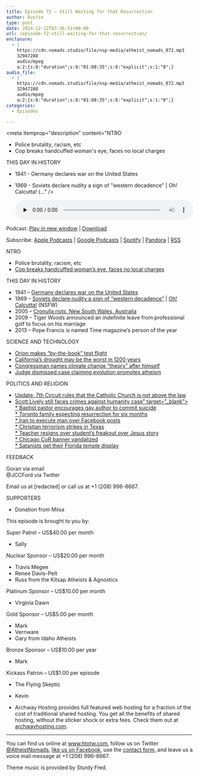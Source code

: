 ```yaml
---
title: Episode 72 – Still Waiting for that Resurrection
author: Dustin
type: post
date: 2014-12-12T03:36:51+00:00
url: /episode-72-still-waiting-for-that-resurrection/
enclosure:
  - |
    https://cdn.nomads.studio/file/nsp-media/atheist_nomads_072.mp3
    32947288
    audio/mpeg
    a:2:{s:8:"duration";s:8:"01:08:35";s:8:"explicit";s:1:"0";}
audio_file:
  - |
    https://cdn.nomads.studio/file/nsp-media/atheist_nomads_072.mp3
    32947288
    audio/mpeg
    a:2:{s:8:"duration";s:8:"01:08:35";s:8:"explicit";s:1:"0";}
categories:
  - Episodes

---
```

<div itemscope itemtype="http://schema.org/AudioObject">
  <meta itemprop="name" content="Episode 72 &#8211; Still Waiting for that Resurrection" />
  
  <meta itemprop="uploadDate" content="2014-12-11T20:36:51-07:00" />
  
  <meta itemprop="encodingFormat" content="audio/mpeg" />
  
  <meta itemprop="duration" content="PT1H08M35S" />
  
  <meta itemprop="description" content="NTRO

* Police brutality, racism, etc
* Cop breaks handcuffed woman's eye, faces no local charges

THIS DAY IN HISTORY

* 1941 - Germany declares war on the United States
* 1969 - Soviets declare nudity a sign of &quot;western decadence&quot; | Oh! Calcutta! (..." />
  
  <meta itemprop="contentUrl" content="https://dts.podtrac.com/redirect.mp3/cdn.nomads.studio/file/nsp-media/atheist_nomads_072.mp3" />
  
  <meta itemprop="contentSize" content="31.4" />
  </p> 
  
  <div class="powerpress_player" id="powerpress_player_8327">
    <audio class="wp-audio-shortcode" id="audio-5166-71" preload="none" style="width: 100%;" controls="controls"><source type="audio/mpeg" src="https://dts.podtrac.com/redirect.mp3/cdn.nomads.studio/file/nsp-media/atheist_nomads_072.mp3?_=71" /><a href="https://dts.podtrac.com/redirect.mp3/cdn.nomads.studio/file/nsp-media/atheist_nomads_072.mp3">https://dts.podtrac.com/redirect.mp3/cdn.nomads.studio/file/nsp-media/atheist_nomads_072.mp3</a></audio>
  </div>
</div>

<p class="powerpress_links powerpress_links_mp3">
  Podcast: <a href="https://dts.podtrac.com/redirect.mp3/cdn.nomads.studio/file/nsp-media/atheist_nomads_072.mp3" class="powerpress_link_pinw" target="_blank" title="Play in new window" onclick="return powerpress_pinw('https://htotw.com/?powerpress_pinw=5166-podcast');" rel="nofollow">Play in new window</a> | <a href="https://dts.podtrac.com/redirect.mp3/cdn.nomads.studio/file/nsp-media/atheist_nomads_072.mp3" class="powerpress_link_d" title="Download" rel="nofollow" download="atheist_nomads_072.mp3">Download</a>
</p>

<p class="powerpress_links powerpress_subscribe_links">
  Subscribe: <a href="https://podcasts.apple.com/us/podcast/humanists-take-on-the-world/id530050098?mt=2&ls=1" class="powerpress_link_subscribe powerpress_link_subscribe_itunes" target="_blank" title="Subscribe on Apple Podcasts" rel="nofollow">Apple Podcasts</a> | <a href="https://www.google.com/podcasts?feed=aHR0cDovL2F0aGVpc3Rub21hZHMubGlic3luLmNvbS9yc3M%3D" class="powerpress_link_subscribe powerpress_link_subscribe_googleplay" target="_blank" title="Subscribe on Google Podcasts" rel="nofollow">Google Podcasts</a> | <a href="https://open.spotify.com/show/3LzK2xZGike6Tc1GEMtMbr?si=LieN9SNuTpq96smuaUsH8A" class="powerpress_link_subscribe powerpress_link_subscribe_spotify" target="_blank" title="Subscribe on Spotify" rel="nofollow">Spotify</a> | <a href="https://www.pandora.com/podcast/atheist-nomads/PC:10122?corr=62071012&part=ug" class="powerpress_link_subscribe powerpress_link_subscribe_pandora" target="_blank" title="Subscribe on Pandora" rel="nofollow">Pandora</a> | <a href="https://htotw.com/feed/podcast/" class="powerpress_link_subscribe powerpress_link_subscribe_rss" target="_blank" title="Subscribe via RSS" rel="nofollow">RSS</a>
</p>

NTRO

* Police brutality, racism, etc  
* <a href="http://seattletimes.com/html/localnews/2025176977_shepherdpunch1xml.html" target="_blank" rel="noopener">Cop breaks handcuffed woman&#8217;s eye, faces no local charges</a>

THIS DAY IN HISTORY

* 1941 &#8211; <a href="http://www.history.com/this-day-in-history/germany-declares-war-on-the-united-states" target="_blank" rel="noopener">Germany declares war on the United States</a>  
* 1969 &#8211; <a href="http://www.history.com/this-day-in-history/soviets-declare-nudity-a-sign-of-western-decadence" target="_blank" rel="noopener">Soviets declare nudity a sign of &#8220;western decadence&#8221;</a> | <a href="https://www.youtube.com/watch?v=p3x6ju7rWY4" target="_blank" rel="noopener">Oh! Calcutta!</a> (NSFW)  
* 2005 &#8211; <a href="http://en.wikipedia.org/wiki/2005_Cronulla_riots" target="_blank" rel="noopener">Cronulla riots, New South Wales, Australia</a>  
* 2009 &#8211; Tiger Woods announced an indefinite leave from professional golf to focus on his marriage  
* 2013 &#8211; Pope Francis is named Time magazine&#8217;s person of the year

SCIENCE AND TECHNOLOGY

* <a href="http://blogs.scientificamerican.com/observations/2014/12/05/orion-capsule-finishes-by-the-book-test-flight-in-pacific-ocean/" target="_blank" rel="noopener">Orion makes “by-the-book” test flight</a>  
* <a href="http://www.scientificamerican.com/article/california-s-drought-may-be-worst-in-a-millennium/" target="_blank" rel="noopener">California’s drought may be the worst in 1200 years</a>  
* <a href="http://www.nationaljournal.com/energy/is-this-congressman-trying-to-name-a-climate-denial-theory-after-himself-20141124" target="_blank" rel="noopener">Congressman names climate change “theory” after himself</a>  
* <a href="http://salinapost.com/2014/12/02/judge-dismisses-suit-over-kansas-science-standards/" target="_blank" rel="noopener">Judge dismissed case claiming evolution promotes atheism</a>

POLITICS AND RELIGION

* <a href="http://www.patheos.com/blogs/wwjtd/2014/12/7th-circuit-rules-that-fort-wayne-south-bend-diocese-isnt-immune-from-lawsuits-because-theyre-religious/" target="_blank" rel="noopener">Update: 7th Circuit rules that the Catholic Church is not above the law</a>  
* <a href="http://www.masslive.com/news/index.ssf/2014/12/scott_lively.html" target="_blank" rel="noopener">Scott Lively still faces crimes against humanity case&#8221; target=&#8221;_blank&#8221;><br /> * </a><a href="http://www.nzherald.co.nz/nz/news/article.cfm?c_id=1&objectid=11370806" target="_blank" rel="noopener">Baptist pastor encourages gay author to commit suicide</a><a href="http://www.masslive.com/news/index.ssf/2014/12/scott_lively.html" target="_blank" rel="noopener"><br /> * </a><a href="http://www.thestar.com/news/gta/2014/12/01/hamilton_family_left_corpse_upstairs_for_six_months_expecting_resurrection.html" target="_blank" rel="noopener">Toronto family expecting resurrection for six months</a><a href="http://www.masslive.com/news/index.ssf/2014/12/scott_lively.html" target="_blank" rel="noopener"><br /> * </a><a href="http://www.hrw.org/news/2014/12/02/iran-death-sentence-facebook-posts" target="_blank" rel="noopener">Iran to execute man over Facebook posts</a><a href="http://www.masslive.com/news/index.ssf/2014/12/scott_lively.html" target="_blank" rel="noopener"><br /> * </a><a href="http://www.huffingtonpost.com/2014/12/01/larry-mcquilliams-austin-shooter-extremist_n_6251928.html" target="_blank" rel="noopener">Christian terrorism strikes in Texas</a><a href="http://www.masslive.com/news/index.ssf/2014/12/scott_lively.html" target="_blank" rel="noopener"><br /> * </a><a href="http://www.rawstory.com/rs/2014/12/teacher-resigns-after-students-story-on-jesus-and-weed-freaks-out-religious-classmate/" target="_blank" rel="noopener">Teacher resigns over student’s freakout over Jesus story</a><a href="http://www.masslive.com/news/index.ssf/2014/12/scott_lively.html" target="_blank" rel="noopener"><br /> * </a><a href="http://unitedcor.org/national/news/godless-signs-vandalized-arlington-heights" target="_blank" rel="noopener">Chicago CoR banner vandalized</a><a href="http://www.masslive.com/news/index.ssf/2014/12/scott_lively.html" target="_blank" rel="noopener"><br /> * </a><a href="http://io9.com/florida-agrees-that-satanists-must-have-equal-represent-1666410117" target="_blank" rel="noopener">Satanists get their Florida temple display</a>

FEEDBACK

Goran via email  
@JCCFord via Twitter

Email us at [redacted] or call us at +1 (208) 996-8667.

SUPPORTERS

* Donation from Miisa

This episode is brought to you by:

Super Patrol &#8211; US$40.00 per month  
* Sally

Nuclear Sponsor &#8211; US$20.00 per month  
* Travis Megee  
* Renee Davis-Pelt  
* Russ from the Kitsap Atheists & Agnostics

Platinum Sponsor – US$10.00 per month  
* Virginia Dawn

Gold Sponsor – US$5.00 per month  
* Mark  
* Vernware  
* Gary from Idaho Atheists

Bronze Sponsor &#8211; US$10.00 per year  
* Mark

Kickass Patron &#8211; US$1.00 per episode  
* The Flying Skeptic  
* Kevin

* Archway Hosting provides full featured web hosting for a fraction of the cost of traditional shared hosting. You get all the benefits of shared hosting, without the sticker shock or extra fees. Check them out at <a href="http://archwayhosting.com/" target="_blank" rel="noopener">archwayhosting.com</a>.

<hr width="500" />

You can find us online at <a href="https://www.htotw.com/" target="_blank" rel="noopener">www.htotw.com</a>, follow us on Twitter <a href="https://htotw.com/twitter" target="_blank" rel="noopener">@AtheistNomads</a>, <a href="https://htotw.com/facebook" target="_blank" rel="noopener">like us on Facebook</a>, use the [contact form](https://htotw.com/contact), and leave us a voice mail message at +1 (208) 996-8667.

Theme music is provided by Sturdy Fred.